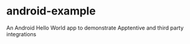 # android-example
An Android Hello World app to demonstrate Apptentive and third party integrations
